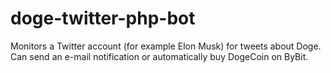 # doge-twitter-php-bot
Monitors a Twitter account (for example Elon Musk) for tweets about Doge. Can send an e-mail notification or automatically buy DogeCoin on ByBit.
